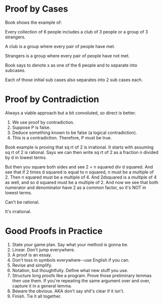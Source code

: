 # Proof by Cases

Book shows the example of:

Every collection of 6 people includes a club of 3 people or a group of 3 strangers.

A club is a group where every pair of people have met. 

Strangers is a group where every pair of people have not met. 

Book says to denote x as one of the 6 people and to separate into subcases. 

Each of those initial sub cases also separates into 2 sub cases each. 

# Proof by Contradiction

Always a viable approach but a bit convoluted, so direct is better. 

1. We use proof by contradiction.
2. Suppose P is false.
3. Deduce something known to be false (a logical contradiction).
4. This is a contradiction. Therefore, P must be true. 

Book example is proving that sq rt of 2 is irrational. It starts with assuming sq rt of 2 is rational. Says we can then write sq rt of 2 as a fraction n divided by d in lowest terms. 

But then you square both sides and see 2 = n squared div d squared. And see that if 2 times d squared is equal to n squared, n must be a multiple of 2. Then n squared must be a multiple of 4. And 2dsquared is a multiple of 4 as well, and so d squared must be a multiple of 2. And now we see that both numerator and denominator have 2 as a common factor, so it's NOT in lowest terms. 

Can't be rational. 

It's irrational. 

# Good Proofs in Practice

1. State your game plan. Say what your method is gonna be.
2. Linear. Don't jump everywhere. 
3. A proof is an essay. 
4. Don't toss in symbols everywhere--use English if you can. 
5. Revise and simplify.
6. Notation, but thoughtfully. Define what new stuff you use. 
7. Structure long proofs like a program. Prove those preliminary lemmas then use them. If you're repeating the same argument over and over, capture it in a general lemma. 
8. Beware the obvious. AKA don't say shit's clear if it isn't. 
9. Finish. Tie it all together. 